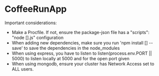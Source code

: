 # CoffeeRunApp

Important considerations:
- Make a Procfile. If not, ensure the package-json file has a "scripts": "node [].js" configuration
- When adding new dependencies, make sure you run 'npm install [] --save' to save the dependencies in the node_modules
- When using express, you have to listen to listen(process.env.PORT || 5000) to listen locally at 5000 and for the open port given
- When using mongodb, ensure your cluster has Network Access set to ALL users.